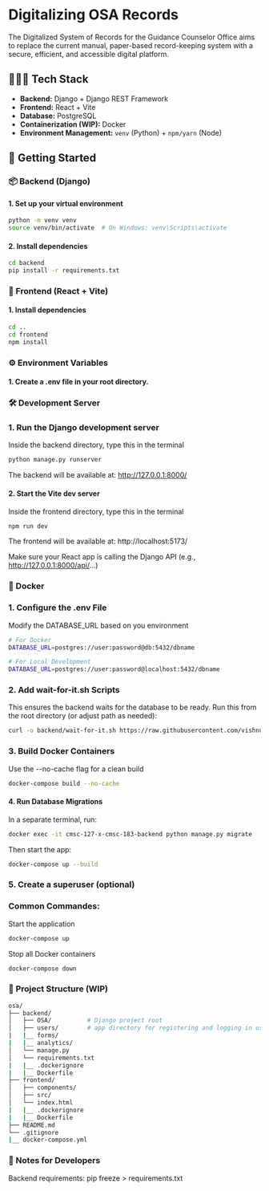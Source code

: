 # Digitalizing OSA Records

The Digitalized System of Records for the Guidance Counselor Office aims to replace the current manual, paper-based record-keeping system with a secure, efficient, and accessible digital platform.


## 👨🏻‍💻 Tech Stack
- **Backend:** Django + Django REST Framework
- **Frontend:** React + Vite
- **Database:** PostgreSQL 
- **Containerization (WIP):** Docker
- **Environment Management:** `venv` (Python) + `npm/yarn` (Node)

## 🚀 Getting Started

### 📦 Backend (Django)

#### 1. Set up your virtual environment
```bash
python -m venv venv
source venv/bin/activate  # On Windows: venv\Scripts\activate
```

#### 2. Install dependencies
```bash
cd backend
pip install -r requirements.txt
```

### 🎨 Frontend (React + Vite)

#### 1. Install dependencies
```bash
cd ..
cd frontend
npm install
```

### ⚙️ Environment Variables
#### 1. Create a .env file in your root directory.

### 🛠️ Development Server

### 1. Run the Django development server
Inside the backend directory, type this in the terminal
```bash
python manage.py runserver
```
The backend will be available at: http://127.0.0.1:8000/

#### 2. Start the Vite dev server
Inside the frontend directory, type this in the terminal
```bash
npm run dev
```
The frontend will be available at: http://localhost:5173/

Make sure your React app is calling the Django API (e.g., http://127.0.0.1:8000/api/...)

### 🐳 Docker 

### 1. Configure the .env File
Modify the DATABASE_URL based on you environment 

```bash
# For Docker
DATABASE_URL=postgres://user:password@db:5432/dbname

# For Local Development
DATABASE_URL=postgres://user:password@localhost:5432/dbname
```

### 2. Add wait-for-it.sh Scripts

This ensures the backend waits for the database to be ready.
Run this from the root directory (or adjust path as needed):
```bash
curl -o backend/wait-for-it.sh https://raw.githubusercontent.com/vishnubob/wait-for-it/master/wait-for-it.sh
```

### 3. Build Docker Containers
Use the --no-cache flag for a clean build
```bash
docker-compose build --no-cache
```

#### 4. Run Database Migrations
In a separate terminal, run:
```bash
docker exec -it cmsc-127-x-cmsc-183-backend python manage.py migrate
```
Then start the app:
```bash
docker-compose up --build
```
### 5. Create a superuser (optional)

### Common Commandes:
Start the application
```bash
docker-compose up
```

Stop all Docker containers 
```bash
docker-compose down
```

### 📁 Project Structure (WIP)
```bash
osa/
├── backend/
│   ├── OSA/          # Django project root
│   ├── users/        # app directory for registering and logging in users
|   |__ forms/
|   |__ analytics/
│   └── manage.py
│   └── requirements.txt
|   |__ .dockerignore
|   |__ Dockerfile
├── frontend/
│   ├── components/
│   ├── src/
│   └── index.html
|   |__ .dockerignore
|   |__ Dockerfile
├── README.md
└── .gitignore
|__ docker-compose.yml
```

### 🧪 Notes for Developers
Backend requirements: pip freeze > requirements.txt
